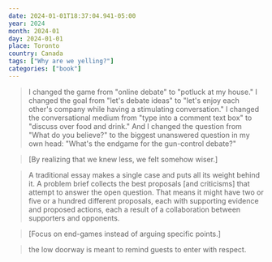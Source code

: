 ```yaml
---
date: 2024-01-01T18:37:04.941-05:00
year: 2024
month: 2024-01
day: 2024-01-01
place: Toronto
country: Canada
tags: ["Why are we yelling?"]
categories: ["book"]
---
```

> I changed the game from "online debate" to "potluck at my house." I changed the goal from "let's debate ideas" to "let's enjoy each other's company while having a stimulating conversation." I changed the conversational medium from "type into a comment text box" to "discuss over food and drink." And I changed the question from "What do you believe?" to the biggest unanswered question in my own head: "What's the endgame for the gun-control debate?"

> [By realizing that we knew less, we felt somehow wiser.]

> A traditional essay makes a single case and puts all its weight behind it. A problem brief collects the best proposals [and criticisms] that attempt to answer the open question. That means it might have two or five or a hundred different proposals, each with supporting evidence and proposed actions, each a result of a collaboration between supporters and opponents.

> [Focus on end-games instead of arguing specific points.]

> the low doorway is meant to remind guests to enter with respect.
